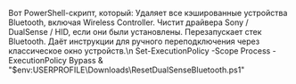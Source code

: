 Вот PowerShell-скрипт, который:
Удаляет все кэшированные устройства Bluetooth, включая Wireless Controller.
Чистит драйвера Sony / DualSense / HID, если они были установлены.
Перезапускает стек Bluetooth.
Даёт инструкции для ручного переподключения через классическое окно устройств.\n
Set-ExecutionPolicy -Scope Process -ExecutionPolicy Bypass & "$env:USERPROFILE\\Downloads\\ResetDualSenseBluetooth.ps1"
